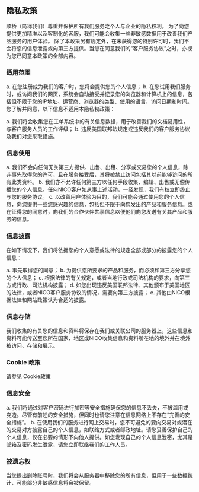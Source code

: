 ## 隐私政策
顺桥（简称我们）尊重并保护所有我们服务之个人与企业的隐私权利。 为了向您提供更加精准以及客制化的客服，我们可能会收集一些非敏感数据用于改善我们产品服务的用户体验。 除了本政策另有规定外，在未获得您的特别许可时，我们不会将您的信息泄露或向第三方提供。当您在同意我们的“客户服务协议”之时，亦视为您已同意本政策的全部内容。

### 适用范围
a. 在您注册成为我们的客户时，您将会提供您的个人信息；
b. 在您试用我们服务时，或访问我们的网页，系统会自动接受并记录您的浏览器和计算机上的信息，包括但不限于您的IP地址、运营商、浏览器的类型、使用的语言、访问日期和时间。
您了解并同意，以下信息不适用本隐私权政策：

a. 我们将会收集您在工单系统中的有关信息数据，用于改善我们的文档易用性，与客户服务人员的工作评级；
b. 违反美国联邦法规定或违反我们的客户服务协议及我们对您采取措施。

### 信息使用
a. 我们不会向任何无关第三方提供、出售、出租、分享或交易您的个人信息，除非事先取得您的许可，且在服务接受后，其将被禁止访问包括其以前能够访问的所有此类资料。
b. 我们亦不允许任何第三方以任何手段收集、编辑、出售或无偿传播您的个人信息。任何NICO客户如从事上述活动，一经发现，我们有权立即终止与您的服务协议。
c. 以改善用户体验为目的，我们可能会通过使用您的个人信息，向您提供一些您感兴趣的信息，包括但不限于向您发出的产品和服务信息。或在征得您的同意时，向我们的合作伙伴共享信息以便他们向您发送有关其产品和服务的信息。

### 信息披露
在如下情况下，我们将依据您的个人意愿或法律的规定全部或部分的披露您的个人信息：

a. 事先取得您的同意；
b. 为提供您所要求的产品和服务，而必须和第三方分享您的个人信息；
c. 根据法律的有关规定，或者当地行政或司法机构的要求，向第三方或行政、司法机构披露；
d. 如您出现违反美国联邦法律、其他颁布于美国地区的法律，或者NICO客户服务协议的情况，需要向第三方披露；
e. 其他由NICO根据法律和网站政策认为合适的披露。
### 信息存储
我们收集的有关您的信息和资料将保存在我们或关联公司的服务器上，这些信息和资料可能传送至您所在国家、地区或NICO收集信息和资料所在地的境外并在境外被访问、存储和展示。

### Cookie 政策
请参见 Cookie政策

### 信息安全
a. 我们将通过对客户密码进行加密等安全措施确保您的信息不丢失，不被滥用或变造。尽管有前述的安全措施，但同时也请您注意在信息网络上不存在“完善的安全措施”。
b. 在使用我们的服务进行网上交易时，您不可避免的要向交易对或潜在的交易对方披露自己的个人信息，如联络方式或者邮政地址。请您妥善保护自己的个人信息，仅在必要的情形下向他人提供。如您发现自己的个人信息泄密，尤其是邮箱及密码发生泄露，请您立即联络我们的工作人员。

### 被遗忘权
当您提出删除账号时，我们将会从服务器中移除您的所有信息，但用于一些数据统计，可能部分非敏感信息将会被保留。